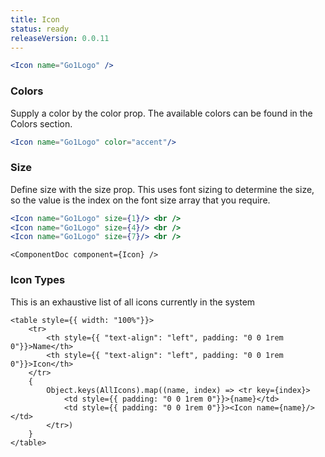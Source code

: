 ```yaml
---
title: Icon
status: ready
releaseVersion: 0.0.11
---
```


```.jsx
<Icon name="Go1Logo" />
```


### Colors

Supply a color by the color prop. The available colors can be found in the Colors section.
```.jsx
<Icon name="Go1Logo" color="accent"/>
```

### Size

Define size with the size prop. This uses font sizing to determine the size, so the value is the index on the font size array that you require.

```.jsx
<Icon name="Go1Logo" size={1}/> <br />
<Icon name="Go1Logo" size={4}/> <br />
<Icon name="Go1Logo" size={7}/> <br />
```

```!jsx
<ComponentDoc component={Icon} />
```

### Icon Types

This is an exhaustive list of all icons currently in the system

```!jsx
<table style={{ width: "100%"}}>
    <tr>
        <th style={{ "text-align": "left", padding: "0 0 1rem 0"}}>Name</th>
        <th style={{ "text-align": "left", padding: "0 0 1rem 0"}}>Icon</th>
    </tr>
    {
        Object.keys(AllIcons).map((name, index) => <tr key={index}>
            <td style={{ padding: "0 0 1rem 0"}}>{name}</td>
            <td style={{ padding: "0 0 1rem 0"}}><Icon name={name}/></td>
        </tr>)
    }
</table>
```